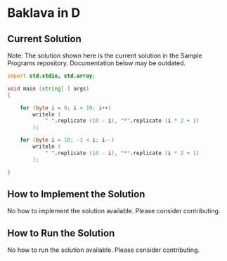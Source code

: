 # Baklava in D

## Current Solution

Note: The solution shown here is the current solution in the Sample Programs repository. Documentation below may be outdated.

```D
import std.stdio, std.array;

void main (string[ ] args)
{

    for (byte i = 0; i < 10; i++)
        writeln (
            " ".replicate (10 - i), "*".replicate (i * 2 + 1)
        );

    for (byte i = 10; -1 < i; i--)
        writeln (
            " ".replicate (10 - i), "*".replicate (i * 2 + 1)
        );

}

```

## How to Implement the Solution

No how to implement the solution available. Please consider contributing.

## How to Run the Solution

No how to run the solution available. Please consider contributing.